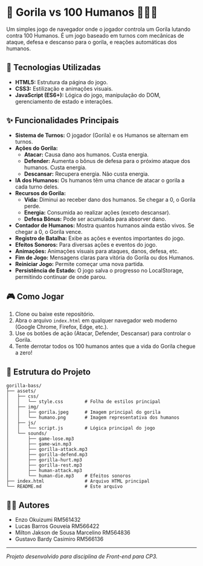 # 🦍 Gorila vs 100 Humanos 🧑‍🤝‍🧑

Um simples jogo de navegador onde o jogador controla um Gorila lutando contra 100 Humanos. É um jogo baseado em turnos com mecânicas de ataque, defesa e descanso para o gorila, e reações automáticas dos humanos.

## 🚀 Tecnologias Utilizadas

*   **HTML5:** Estrutura da página do jogo.
*   **CSS3:** Estilização e animações visuais.
*   **JavaScript (ES6+):** Lógica do jogo, manipulação do DOM, gerenciamento de estado e interações.

## ✨ Funcionalidades Principais

*   **Sistema de Turnos:** O jogador (Gorila) e os Humanos se alternam em turnos.
*   **Ações do Gorila:**
    *   **Atacar:** Causa dano aos humanos. Custa energia.
    *   **Defender:** Aumenta o bônus de defesa para o próximo ataque dos humanos. Custa energia.
    *   **Descansar:** Recupera energia. Não custa energia.
*   **IA dos Humanos:** Os humanos têm uma chance de atacar o gorila a cada turno deles.
*   **Recursos do Gorila:**
    *   **Vida:** Diminui ao receber dano dos humanos. Se chegar a 0, o Gorila perde.
    *   **Energia:** Consumida ao realizar ações (exceto descansar).
    *   **Defesa Bônus:** Pode ser acumulada para absorver dano.
*   **Contador de Humanos:** Mostra quantos humanos ainda estão vivos. Se chegar a 0, o Gorila vence.
*   **Registro de Batalha:** Exibe as ações e eventos importantes do jogo.
*   **Efeitos Sonoros:** Para diversas ações e eventos do jogo.
*   **Animações:** Animações visuais para ataques, danos, defesa, etc.
*   **Fim de Jogo:** Mensagens claras para vitória do Gorila ou dos Humanos.
*   **Reiniciar Jogo:** Permite começar uma nova partida.
*   **Persistência de Estado:** O jogo salva o progresso no LocalStorage, permitindo continuar de onde parou.

## 🎮 Como Jogar

1.  Clone ou baixe este repositório.
2.  Abra o arquivo `index.html` em qualquer navegador web moderno (Google Chrome, Firefox, Edge, etc.).
3.  Use os botões de ação (Atacar, Defender, Descansar) para controlar o Gorila.
4.  Tente derrotar todos os 100 humanos antes que a vida do Gorila chegue a zero!

## 📁 Estrutura do Projeto

```
gorilla-bass/
├── assets/
│   ├── css/
│   │   └── style.css        # Folha de estilos principal
│   ├── img/
│   │   ├── gorila.jpeg      # Imagem principal do gorila
│   │   └── humano.png       # Imagem representativa dos humanos
│   ├── js/
│   │   └── script.js        # Lógica principal do jogo
│   └── sounds/
│       ├── game-lose.mp3
│       ├── game-win.mp3
│       ├── gorilla-attack.mp3
│       ├── gorilla-defend.mp3
│       ├── gorilla-hurt.mp3
│       ├── gorilla-rest.mp3
│       ├── human-attack.mp3
│       └── human-die.mp3    # Efeitos sonoros
├── index.html               # Arquivo HTML principal
└── README.md                # Este arquivo
```

## 🧑‍💻 Autores

*   Enzo Okuizumi RM561432
*   Lucas Barros Gouveia RM566422
*   Milton Jakson de Sousa Marcelino RM564836
*   Gustavo Bardy Casimiro RM566136

---
_Projeto desenvolvido para disciplina de Front-end para CP3._

